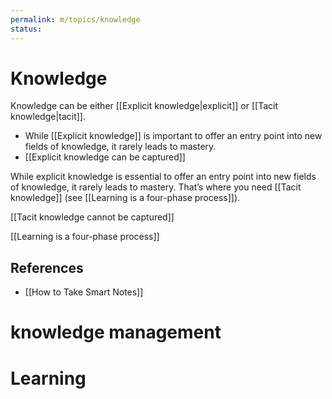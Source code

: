 ```yaml
---
permalink: m/topics/knowledge
status: 
---
```

# Knowledge

Knowledge can be either [[Explicit knowledge|explicit]] or [[Tacit knowledge|tacit]].

- While [[Explicit knowledge]] is important to offer an entry point into new fields of knowledge, it rarely leads to mastery.
- [[Explicit knowledge can be captured]]

While explicit knowledge is essential to offer an entry point into new fields of knowledge, it rarely leads to mastery. That’s where you need [[Tacit knowledge]] (see [[Learning is a four-phase process]]).

[[Tacit knowledge cannot be captured]]

[[Learning is a four-phase process]]

## References

- [[How to Take Smart Notes]]

# knowledge management

# Learning
